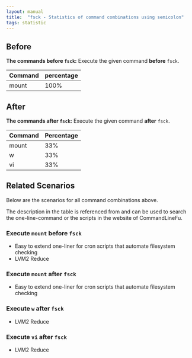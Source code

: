 ```yaml
---
layout: manual
title:  "fsck - Statistics of command combinations using semicolon"
tags: statistic
---
```


## Before

__The commands before `fsck`:__  Execute the given command __before__ `fsck`.

| Command | percentage |
|--------|--------|
| mount | 100% |



## After

__The commands after `fsck`:__ Execute the given command __after__ `fsck`.

| Command | Percentage | 
|-------|--------|
| mount | 33% |
| w | 33% |
| vi | 33% |



## Related Scenarios

Below are the scenarios for all command combinations above.

The description in the table is referenced from and can be used to search the one-line-command or the scripts in the website of CommandLineFu.


### Execute `mount` before `fsck`

- Easy to extend one-liner for cron scripts that automate filesystem checking
- LVM2 Reduce

            


### Execute `mount` after `fsck`

- Easy to extend one-liner for cron scripts that automate filesystem checking

            
### Execute `w` after `fsck`

- LVM2 Reduce

            
### Execute `vi` after `fsck`

- LVM2 Reduce

            

